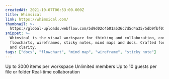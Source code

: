 ```yaml
---
createdAt: 2021-10-07T06:53:00.000Z
title: Whimsical
link: https://whimsical.com/
thumbnail: >-
  https://global-uploads.webflow.com/5d9d02c4b01a536c7d5d4a35/5db9fbf017048042c0fde339_favicon-256.png
snippet: >-
  Whimsical is the visual workspace for thinking and collaboration, combining
  flowcharts, wireframes, sticky notes, mind maps and docs. Crafted for speed
  and clarity.
tags: ["docs", "flowchart", "mind map", "wireframe", "sticky note"]
---
```

Up to 3000 items per workspace
Unlimited members
Up to 10 guests per file or folder
Real-time collaboration